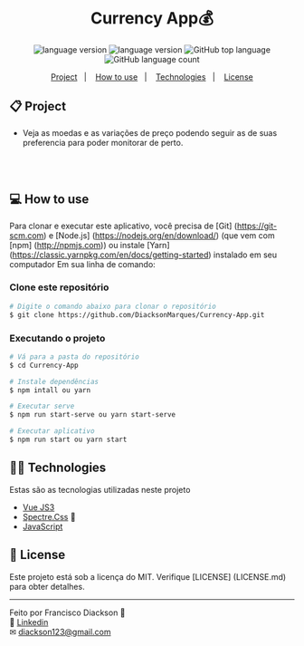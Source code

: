 <h1 align="center">
	Currency App💰
</h1>
<p align="center">

  <img alt="language version" src="https://img.shields.io/badge/Node-v_12.18.1-339933?logo=node.js">

  <img alt="language version" src="https://img.shields.io/static/v1?label=Yarn&message=1.0.1&color=blue">

  <img alt="GitHub top language" src="https://img.shields.io/static/v1?label=languages&message=JavaScript&color=red">

  <img alt="GitHub language count" src="https://img.shields.io/static/v1?label=biblioteca&message=VueJS3&color=yellow">
</p>

<p align="center">
  <a href="#-project">Project</a>&nbsp;&nbsp;&nbsp;|&nbsp;&nbsp;&nbsp;
  <a href="#-how-to-use">How to use</a>&nbsp;&nbsp;&nbsp;|&nbsp;&nbsp;&nbsp;
  <a href="#-technologies">Technologies</a>&nbsp;&nbsp;&nbsp;|&nbsp;&nbsp;&nbsp;
  <a href="#-license">License</a>
</p>

## 📋 Project

- Veja as moedas e as variações de preço podendo seguir as de suas preferencia para poder monitorar de perto.
  <br><br>

<br>

## 💻 How to use

Para clonar e executar este aplicativo, você precisa de [Git] (https://git-scm.com) e [Node.js] (https://nodejs.org/en/download/) (que vem com [npm] (http://npmjs.com)) ou instale [Yarn] (https://classic.yarnpkg.com/en/docs/getting-started) instalado em seu computador Em sua linha de comando:

### Clone este repositório

```bash
# Digite o comando abaixo para clonar o repositório
$ git clone https://github.com/DiacksonMarques/Currency-App.git
```

### Executando o projeto

```bash
# Vá para a pasta do repositório
$ cd Currency-App

# Instale dependências
$ npm intall ou yarn

# Executar serve
$ npm run start-serve ou yarn start-serve

# Executar aplicativo
$ npm run start ou yarn start
```

## 👨‍💻 Technologies

Estas são as tecnologias utilizadas neste projeto

- [Vue JS3](https://v3.vuejs.org/guide/introduction.html)
- [Spectre.Css](https://picturepan2.github.io/spectre/getting-started.html) 💅
- [JavaScript](https://www.typescriptlang.org/)

## 📝 License

Este projeto está sob a licença do MIT. Verifique [LICENSE] (LICENSE.md) para obter detalhes.

---

Feito por Francisco Diackson 👋 <br>
🔗 [Linkedin](https://www.linkedin.com/in/diackson-marques/) <br>
✉ [diackson123@gmail.com](mailto:diackson123@gmail.com) &nbsp; <br>
